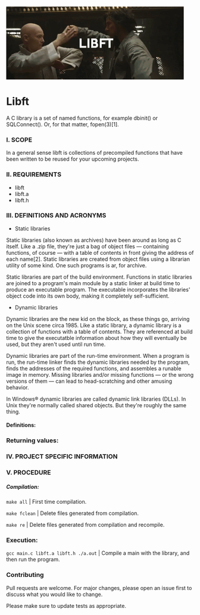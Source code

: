 ![](rsc/img/libft_Dr.gif)
# Libft

A C library is a set of named functions, for example dbinit() or SQLConnect(). Or, for that matter, fopen(3)[1].

### I.	SCOPE

In a general sense libft is collections of precompiled functions that have been written to be reused for your upcoming projects.

###	II.	REQUIREMENTS

* libft
* libft.a
* libft.h


###	III.	DEFINITIONS AND ACRONYMS

- Static libraries

Static libraries (also known as archives) have been around as long as C itself. Like a .zip file, they're just a bag of object files — containing functions, of course — with a table of contents in front giving the address of each name[2]. Static libraries are created from object files using a librarian utility of some kind. One such programs is ar, for archive.

Static libraries are part of the build environment. Functions in static libraries are joined to a program's main module by a static linker at build time to produce an executable program. The executable incorporates the libraries' object code into its own body, making it completely self-sufficient.

- Dynamic libraries

Dynamic libraries are the new kid on the block, as these things go, arriving on the Unix scene circa 1985. Like a static library, a dynamic library is a collection of functions with a table of contents. They are referenced at build time to give the executatble information about how they will eventually be used, but they aren't used until run time.

Dynamic libraries are part of the run-time environment. When a program is run, the run-time linker finds the dynamic libraries needed by the program, finds the addresses of the required functions, and assembles a runable image in memory. Missing libraries and/or missing functions — or the wrong versions of them — can lead to head-scratching and other amusing behavior.

In Windows® dynamic libraries are called dynamic link libraries (DLLs). In Unix they're normally called shared objects. But they're roughly the same thing.

####	Definitions:


###	Returning values:


###	IV.	PROJECT SPECIFIC INFORMATION

###	V.	PROCEDURE

##### Compilation:

`make all` | First time compilation.

`make fclean` | Delete files generated from compilation.

`make re` | Delete files generated from compilation and recompile.

### Execution:

`gcc main.c libft.a libft.h ./a.out` | Compile a main with the library, and then run the program.

###		Contributing

Pull requests are welcome. For major changes, please open an issue first to discuss what you would like to change.

Please make sure to update tests as appropriate.
